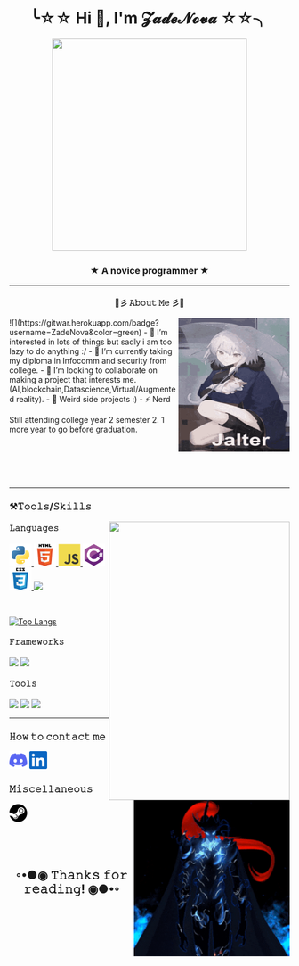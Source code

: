 <h1 align="center">╰☆☆ Hi 👋, I'm 𝓩𝓪𝓭𝓮𝓝𝓸𝓿𝓪 ☆☆╮</h1>
<div align="center">
<img src="Assets/JinWoo.gif"  height="380" width="350"/>
</div>

<h3 align="center">★ A novice programmer ★</h3>
<div>
<hr />

<h4 align="center">🚀彡 𝙰𝚋𝚘𝚞𝚝 𝙼𝚎 彡🚀</h4>
<img src="Assets/JeanneAlter.gif" align="right" height="240" width="200"/>
![](https://gitwar.herokuapp.com/badge?username=ZadeNova&color=green)
- 👀 I’m interested in lots of things but sadly i am too lazy to do anything :/
- 🌱 I’m currently taking my diploma in Infocomm and security from college. 
- 💞️ I’m looking to collaborate on making a project that interests me.(AI,blockchain,Datascience,Virtual/Augmented reality).
- 🚀 Weird side projects :)
- ⚡ Nerd
  <p>Still attending college year 2 semester 2. 1 more year to go before graduation.</p>
</div>
<br />
<br />
<br />
<br />
<hr />
<div>
<h3 align="left">⚒️𝚃𝚘𝚘𝚕𝚜/𝚂𝚔𝚒𝚕𝚕𝚜</h3>
  <img src="Assets/Chahaein.gif" align="right" height="500" width="325"/>
<h4 align="left">𝙻𝚊𝚗𝚐𝚞𝚊𝚐𝚎𝚜</h4>
<p align="left"><a href="https://www.python.org" target="_blank" rel="noreferrer"> <img src="https://raw.githubusercontent.com/devicons/devicon/master/icons/python/python-original.svg" alt="python" width="40" height="40"/> </a> 
<a href="https://www.w3.org/html/" target="_blank" rel="noreferrer"> <img src="https://raw.githubusercontent.com/devicons/devicon/master/icons/html5/html5-original-wordmark.svg" alt="html5" width="40" height="40"/> </a> 
<a href="https://developer.mozilla.org/en-US/docs/Web/JavaScript" target="_blank" rel="noreferrer"> <img src="https://raw.githubusercontent.com/devicons/devicon/master/icons/javascript/javascript-original.svg" alt="javascript" width="40" height="40"/> </a> 
<a href="https://www.w3schools.com/cs/" target="_blank" rel="noreferrer"> <img src="https://raw.githubusercontent.com/devicons/devicon/master/icons/csharp/csharp-original.svg" alt="csharp" width="40" height="40"/> </a> 
<a href="https://www.w3schools.com/css/" target="_blank" rel="noreferrer"> <img src="https://raw.githubusercontent.com/devicons/devicon/master/icons/css3/css3-original-wordmark.svg" alt="css3" width="40" height="40"/> </a> 
<img src="https://img.shields.io/badge/mysql-%2300f.svg?style=for-the-badge&logo=mysql&logoColor=white" />

</p>
<br />

[![Top Langs](https://github-readme-stats.vercel.app/api/top-langs/?username=ZadeNova&langs_count=8&theme=cobalt)](https://github.com/anuraghazra/github-readme-stats)


<h4 align="left">𝙵𝚛𝚊𝚖𝚎𝚠𝚘𝚛𝚔𝚜</h4>
<p>
  <img src="https://img.shields.io/badge/Flask-000000?style=for-the-badge&logo=flask&logoColor=white" />
  <img src="https://img.shields.io/badge/.NET-5C2D91?style=for-the-badge&logo=.net&logoColor=white" / >
</p>

<h4 align="left">𝚃𝚘𝚘𝚕𝚜</h4>
<p>
 <img src="https://img.shields.io/badge/pycharm-143?style=for-the-badge&logo=pycharm&logoColor=black&color=black&labelColor=green" />
 <img src="https://img.shields.io/badge/Visual%20Studio%20Code-0078d7.svg?style=for-the-badge&logo=visual-studio-code&logoColor=white" />
 <img src="https://img.shields.io/badge/Visual%20Studio-5C2D91.svg?style=for-the-badge&logo=visual-studio&logoColor=white" />
</p>


<hr />
</div>
<div>
 <img src="Assets/Igris.gif" align="right" height="280"/>
<h3 align="left">𝙷𝚘𝚠 𝚝𝚘 𝚌𝚘𝚗𝚝𝚊𝚌𝚝 𝚖𝚎</h3>
<p>
  <img alt="Discord - 𝙈𝙖𝙡𝙚𝙫𝙤𝙡𝙚𝙣𝙘𝙚#8272" title="Discord - 𝙈𝙖𝙡𝙚𝙫𝙤𝙡𝙚𝙣𝙘𝙚#8272" height="32" width="32" src="Assets/discord.svg">
  <a href="https://www.linkedin.com/in/zadenova/"><img alt="LinkedIn" title="Click to go to my linkedinpage" height="32" width="32" src="Assets/linkedin.svg"></a>
 </p>


<h3 align="left">𝙼𝚒𝚜𝚌𝚎𝚕𝚕𝚊𝚗𝚎𝚘𝚞𝚜</h3>
<a href="https://steamcommunity.com/profiles/76561198334933644/"><img alt="Steam" height="32" width="32" src="Assets/steam.svg"></a>
</div>
<br />
<br />
<br />
<h2 align="Center">◦•●◉ 𝚃𝚑𝚊𝚗𝚔𝚜 𝚏𝚘𝚛 𝚛𝚎𝚊𝚍𝚒𝚗𝚐! ◉●•◦</h2>

